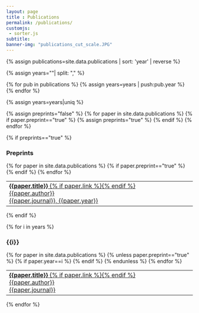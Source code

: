 ```yaml
--- 
layout: page
title : Publications 
permalink: /publications/
customjs:
 - sorter.js
subtitle:
banner-img: "publications_cut_scale.JPG"
---
```

<head>
<link rel="stylesheet" href="https://cdnjs.cloudflare.com/ajax/libs/font-awesome/4.7.0/css/font-awesome.min.css">
</head>

{% assign publications=site.data.publications | sort: 'year' | reverse %}

{% assign years=""| split: "," %}

{% for pub in publications %}
{% assign years=years | push:pub.year %}
{% endfor %}

{% assign years=years|uniq %}

{% assign preprints="false" %}
{% for paper in site.data.publications %}
    {% if paper.preprint=="true" %}
        {% assign preprints="true" %}
    {% endif %}
{% endfor %}

{% if preprints=="true" %}
<h3 class="publications-h">Preprints</h3>
<table class="publications">
{% for paper in site.data.publications %}
{% if paper.preprint=="true" %}
	<tr><td width="100%"> <a class="paperlink" target="_blank" href="{{paper.link}}"><b>{{paper.title}}</b> {% if paper.link %}<i class="fa fa-file-pdf-o"></i>{% endif %}<br>{{paper.author}} <br> {{paper.journal}}, {{paper.year}}</a></td><td></td></tr>
{% endif %}
{% endfor %}
</table>
{% endif %}

{% for i in years %}
<h3 class="publications-h">{{i}}</h3>
<table class="publications">
{% for paper in site.data.publications %}
{% unless paper.preprint=="true" %}
{% if paper.year==i %}
	<tr><td width="100%"> <a class="paperlink" target="_blank" href="{{paper.link}}"><b>{{paper.title}}</b> {% if paper.link %}<i class="fa fa-file-pdf-o"></i>{% endif %}<br>{{paper.author}} <br> {{paper.journal}}</a></td><td></td></tr>
{% endif %}
{% endunless %}
{% endfor %}
</table>
{% endfor %}

